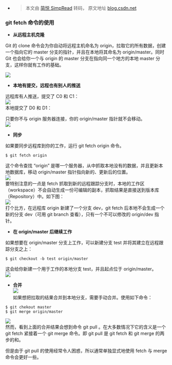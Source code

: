 - > 本文由 [简悦 SimpRead](http://ksria.com/simpread/) 转码， 原文地址 [blog.csdn.net](https://blog.csdn.net/qq_42780289/article/details/98049574)
### git fetch 命令的使用

*   **从远程主机克隆**

Git 的 clone 命令会为你自动将远程主机命名为 origin，拉取它的所有数据，创建一个指向它的 master 分支的指针，并且在本地将其命名为 origin/master。同时 Git 也会给你一个与 origin 的 master 分支在指向同一个地方的本地 master 分支，这样你就有工作的基础。

![](https://imgconvert.csdnimg.cn/aHR0cHM6Ly93czEuc2luYWltZy5jbi9sYXJnZS8wMDZWckpBSmd5MWc1azA4dGl6ZXNqMzBudzBlb3Q5NS5qcGc)

*   **本地有提交，远程也有别人的推送**

远程库有人推送，提交了 C0 和 C1：  
![](https://imgconvert.csdnimg.cn/aHR0cHM6Ly93czEuc2luYWltZy5jbi9sYXJnZS8wMDZWckpBSmd5MWc1azBsOTZzbHlqMzBvbTA2bjc0Yi5qcGc)  
本地提交了 D0 和 D1：

只要你不与 origin 服务器连接，你的 origin/master 指针就不会移动。  
![](https://imgconvert.csdnimg.cn/aHR0cHM6Ly93czEuc2luYWltZy5jbi9sYXJnZS8wMDZWckpBSmd5MWc1azBsenVsbG5qMzBvaDA4OXdlbS5qcGc)

*   **同步**

如果要同步远程库到你的工作，运行 git fetch origin 命令。

```
$ git fetch origin

```

这个命令查找 “origin” 是哪一个服务器，从中抓取本地没有的数据，并且更新本地数据库，移动 origin/master 指针指向新的、更新后的位置。  
![](https://imgconvert.csdnimg.cn/aHR0cHM6Ly93czEuc2luYWltZy5jbi9sYXJnZS8wMDZWckpBSmd5MWc1azByZG5pNGRqMzBtazBmdmRnZS5qcGc)  
要特别注意的一点是 fetch 抓取到新的远程跟踪分支时，本地的工作区（workspace）不会自动生成一份可编辑的副本，抓取结果是直接送到版本库（Repository）中。如下图：  
![](https://imgconvert.csdnimg.cn/aHR0cHM6Ly93czEuc2luYWltZy5jbi9sYXJnZS8wMDZWckpBSmd5MWc1azB3enQwZ3ZqMzBtZDA2Zzc2dy5qcGc)  
打个比方，在远程库 origin 新建了一个分支 dev，git fetch 后本地不会生成一个新的分支 dev（可用 git branch 查看），只有一个不可以修改的 origin/dev 指针。

*   **在 origin/master 后继续工作**

如果想要在 origin/master 分支上工作，可以新建分支 test 并将其建立在远程跟踪分支之上：

```
$ git checkout -b test origin/master

```

这会给你新建一个用于工作的本地分支 test，并且起点位于 origin/master。  
![](https://imgconvert.csdnimg.cn/aHR0cHM6Ly93czEuc2luYWltZy5jbi9sYXJnZS8wMDZWckpBSmd5MWc1azMzcnp2b3FqMzBtbDBiaW14Zi5qcGc)

*   **合并**  
  ![](https://imgconvert.csdnimg.cn/aHR0cHM6Ly93czEuc2luYWltZy5jbi9sYXJnZS8wMDZWckpBSmd5MWc1azM3Ync4OHJqMzBtbTA5b3dlcC5qcGc)  
  如果想把拉取的结果合并到本地分支，需要手动合并。使用如下命令：

```
$ git chekout master
$ git merge origin/master

```

![](https://imgconvert.csdnimg.cn/aHR0cHM6Ly93czEuc2luYWltZy5jbi9sYXJnZS8wMDZWckpBSmd5MWc1azE3enBuaHhqMzBvaTA5dWFhYy5qcGc)  
然而，看到上面的合并结果会想到命令 git pull 。在大多数情况下它的含义是一个 git fetch 紧接着一个 git merge 命令。即 git pull 是 git fetch 和 git merge 的两步的和。

但是由于 git pull 的使用经常令人困惑，所以通常单独显式地使用 fetch 与 merge 命令会更好一些。